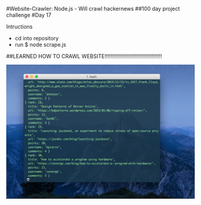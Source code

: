 #Website-Crawler: Node.js - Will crawl hackernews
##100 day project challenge
#Day 17

Intructions
- cd into repository
- run $ node scrape.js

##LEARNED HOW TO CRAWL WEBSITE!!!!!!!!!!!!!!!!!!!!!!!!!!!!!!!!!!!!!! 

![screenshot](https://github.com/kennybatista/website-crawler/blob/master/screenshot.png)
